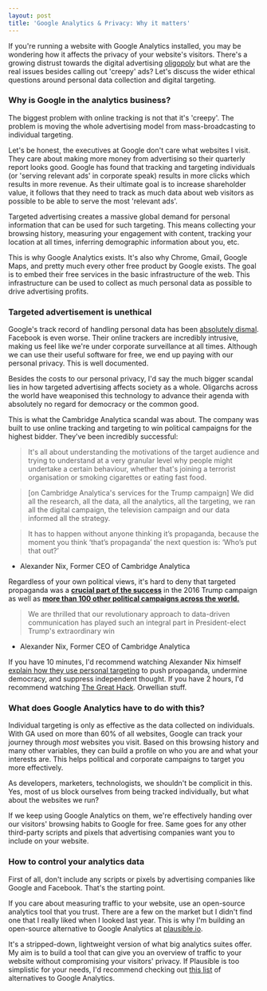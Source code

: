 ```yaml
---
layout: post
title: 'Google Analytics & Privacy: Why it matters'
---
```


If you're running a website with Google Analytics installed, you may be wondering how it
affects the privacy of your website's visitors. There's a growing distrust towards the digital
advertising [oligopoly](https://www.investopedia.com/terms/o/oligopoly.asp) but what are the real issues besides calling out 'creepy' ads?
Let's discuss the wider ethical questions around personal data collection and digital targeting.

### Why is Google in the analytics business?

The biggest problem with online tracking is not that it's 'creepy'. The problem is
moving the whole advertising model from mass-broadcasting to individual targeting.

Let's be honest, the executives at Google don't care what websites I visit. They
care about making more money from advertising so their quarterly report looks good. Google has
found that tracking and targeting individuals (or 'serving relevant ads' in corporate speak)
results in more clicks which results in more revenue. As their ultimate goal is to
increase shareholder value, it follows that they need to track as much
data about web visitors as possible to be able to serve the most 'relevant ads'.

Targeted advertising creates a massive global demand for personal information that can be used for such targeting.
This means collecting your browsing history, measuring your engagement with content, tracking your
location at all times, inferring demographic information about you, etc.

This is why Google Analytics exists. It's also why Chrome, Gmail, Google Maps, and pretty much every other
free product by Google exists. The goal is to embed their free services in the basic infrastructure
of the web. This infrastructure can be used to collect as much personal data as possible to drive
advertising profits.

### Targeted advertisement is unethical

Google's track record of handling personal data has been
[absolutely dismal](https://en.wikipedia.org/wiki/Privacy_concerns_regarding_Google). Facebook is
even worse. Their online trackers are incredibly intrusive, making us feel like we're under
corporate surveillance at all times. Although we can use their useful software for free, we end up
paying with our personal privacy. This is well documented.

Besides the costs to our personal privacy, I'd say the much bigger scandal lies in how targeted
advertising affects society as a whole. Oligarchs across the world have weaponised
this technology to advance their agenda with absolutely no regard for democracy or the common good.

This is what the Cambridge Analytica scandal was about. The company was built to use online
tracking and targeting to win political campaigns for the highest bidder. They've been incredibly
successful:

> It's all about understanding the motivations of the target audience and trying to understand at a very granular level why people might undertake a certain behaviour, whether that's joining a terrorist organisation or smoking cigarettes or eating fast food.

> [on Cambridge Analytica's services for the Trump campaign] We did all the research, all the data, all the analytics, all the targeting, we ran all the digital campaign, the television campaign and our data informed all the strategy.

> It has to happen without anyone thinking it’s propaganda, because the moment you think ‘that’s propaganda’ the next question is: ‘Who’s put that out?’

- Alexander Nix, Former CEO of Cambridge Analytica

Regardless of your own political views, it's hard to deny that targeted propaganda was a
**[crucial part of the success](https://semantiko.com/project-alamo/)** in the 2016 Trump
campaign as well as **[more than 100 other political campaigns across the world.](https://qz.com/1239762/cambridge-analytica-scandal-all-the-countries-where-scl-elections-claims-to-have-worked/)**

> We are thrilled that our revolutionary approach to data-driven communication has played such an integral part in President-elect Trump's extraordinary win

- Alexander Nix, Former CEO of Cambridge Analytica

If you have 10 minutes, I'd recommend watching Alexander Nix himself [explain how they use personal targeting](https://www.youtube.com/watch?v=n8Dd5aVXLCc) to push propaganda, undermine democracy, and suppress independent thought. If you have 2 hours, I'd recommend watching [The Great Hack](https://www.thegreathack.com/). Orwellian stuff.

### What does Google Analytics have to do with this?

Individual targeting is only as effective as the data collected on individuals.
With GA used on more than 60% of all websites, Google can track your
journey through _most_ websites you visit. Based on this browsing
history and many other variables, they can build a profile on who you are and what your interests are.
This helps political and corporate campaigns to target you more effectively.

As developers, marketers, technologists, we shouldn't be complicit in this. Yes, most of us block
ourselves from being tracked individually, but what about the websites we run?

If we keep using Google Analytics on them, we're
effectively handing over our visitors' browsing habits to Google for free. Same goes
for any other third-party scripts and pixels that advertising companies want you to include on your website.

### How to control your analytics data

First of all, don't include any scripts or pixels by advertising companies like Google and Facebook.
That's the starting point.

If you care about measuring traffic to your website, use an open-source analytics tool that you trust.
There are a few on the market but I didn't find one that I really liked when I looked last year.
This is why I'm building an open-source alternative to Google Analytics at [plausible.io](https://plausible.io).

It's a stripped-down, lightweight version of what big analytics suites offer. My aim is to build a tool that
can give you an overview of traffic to your website without compromising your visitors' privacy. If Plausible
is too simplistic for your needs, I'd recommend checking out [this list](https://ethical.net/resources/?resource-category=analytics)
of alternatives to Google Analytics.
